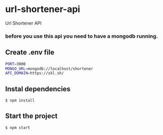 # url-shortener-api
Url Shortener API

### before you use this api you need to have a mongodb running.

## Create .env file
```bash
PORT=3000
MONGO_URL=mongodb://localhost/shortener
API_DOMAIN=https://skl.sh/
```

## Instal dependencies
```bash
$ npm install
```

## Start the project
```bash
$ npm start
```

